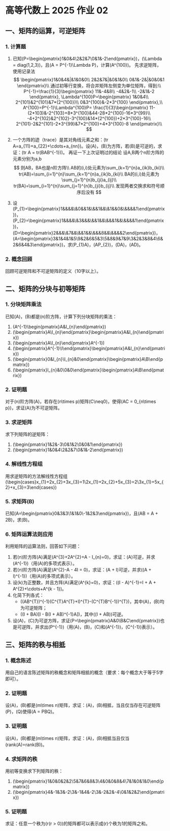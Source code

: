 # 高等代数上 2025 作业 02
## 一、矩阵的运算，可逆矩阵
### 1. 计算题
1. 已知\(P=\begin{pmatrix}1&0&4\\2&2&7\\0&1&-2\end{pmatrix}\)，\(\Lambda = diag(1,2,3)\)，且\(A = P^{-1}\Lambda P\)，计算\(A^{100}\)。
先求逆矩阵，使用记录法
$$
\begin{pmatrix}1&0&4&|&1&0&0\\
2&2&7&|&0&1&0\\
0&1&-2&|&0&0&1
\end{pmatrix}\\
通过初等行变换，将合并矩阵左侧变为单位矩阵，得到:\\
P^{-1}=\frac{1}{3}\begin{pmatrix}
11&-4&8\\
-4&2&-1\\
-2&1&-2
\end{pmatrix},
\Lambda^{100}P=\begin{pmatrix}
1&0&4\\
2^{101}&2^{101}&7*(2^{100})\\
0&3^{100}&-2*3^{100}
\end{pmatrix},\\
A^{100}=P^{-1}\Lambda^{100}P=
\frac{1}{3}\begin{pmatrix}
11-(2*103)&-2^{103}+8*3^{100}&44-28*2^{100}-16*3^{99}\\
-4+2^{102}&2^{102}-3^{100}&14*(2^{100})+2*3^{100}-16\\
2^{101}-2&2^{101}-2*3^{99}&7*2^{100}+4*3^{100}-8
\end{pmatrix}\\
$$

2. 一个方阵的迹（trace）是其对角线元素之和：\(tr A=a_{11}+a_{22}+\cdots+a_{nn}\)。设\(A\)，\(B\)为方阵，若\(B\)是可逆的，求证：\(tr A = tr(BAB^{-1})\)。
再证一下上次证明过的结论
设A,B两个n阶方阵的元素分别为a,b
$$
则AB，BA也是n阶方阵\\
AB的(i,i)处元素为\sum_{k=1}^{n}a_{ik}b_{ki}\\
tr(AB)=\sum_{i=1}^{n}\sum_{k=1}^{n}a_{ik}b_{ki}\\
BA的(i,i)处元素为\sum_{j=1}^{n}b_{ji}a_{ij}\\
tr(BA)=\sum_{i=1}^{n}\sum_{j=1}^{n}b_{ji}b_{ij}\\
发现两者交换求和符号顺序后没有
$$
3. 设\(P_{1}=\begin{pmatrix}1&&&&\\&0&&1&\\&&1&&\\&1&&0&\\&&&&1\end{pmatrix}\)，\(P_{2}=\begin{pmatrix}1&&&&\\&3&&&\\&&1&&\\&&&1&&\\&&&&1\end{pmatrix}\)，\(D=\begin{pmatrix}2&&&\\&7&&\\&&1&&\\&&&8&&\\&&&&2\end{pmatrix}\)，\(A=\begin{pmatrix}3&1&4&1&5\\9&2&6&5&3\\5&8&9&7&9\\3&2&3&8&4\\6&2&6&4&3\end{pmatrix}\)，求\(P_{1}A\)，\(AP_{2}\)，\(DA\)，\(AD\)。
### 2. 概念回顾
回顾可逆矩阵和不可逆矩阵的定义（10字以上）。


## 二、矩阵的分块与初等矩阵
### 1. 分块矩阵乘法
已知\(A\)，\(B\)都是\(n\)阶方阵，计算下列分块矩阵的乘法：
1. \(A^{-1}\begin{pmatrix}A&I_{n}\end{pmatrix}\)
2. \(\begin{pmatrix}A\\I_{n}\end{pmatrix}\begin{pmatrix}A&I_{n}\end{pmatrix}\)
3. \(\begin{pmatrix}A\\I_{n}\end{pmatrix}A^{-1}\)
4. \(\begin{pmatrix}A^{-1}\\I\end{pmatrix}\begin{pmatrix}A&I_{n}\end{pmatrix}\)
5. \(\begin{pmatrix}0&I_{n}\\I_{n}&0\end{pmatrix}\begin{pmatrix}A\\B\end{pmatrix}\)
6. \(\begin{pmatrix}I_{n}&0\\0&0\end{pmatrix}\begin{pmatrix}A\\B\end{pmatrix}\)

### 2. 证明题
对于\(n\)阶方阵\(A\)，若存在\(n\times p\)矩阵\(C\neq0\)，使得\(AC = 0_{n\times p}\)，求证\(A\)为不可逆矩阵。

### 3. 求逆矩阵
求下列矩阵的逆矩阵：
1. \(\begin{pmatrix}1&2&-3\\0&1&2\\0&0&1\end{pmatrix}\)
2. \(\begin{pmatrix}1&0&4\\2&2&7\\0&1&-2\end{pmatrix}\)

### 4. 解线性方程组
用求逆矩阵的方法解线性方程组\(\begin{cases}x_{1}+2x_{2}+3x_{3}=1\\2x_{1}+2x_{2}+5x_{3}=2\\3x_{1}+5x_{2}+x_{3}=3\end{cases}\)

### 5. 求矩阵\(B\)
已知\(A=\begin{pmatrix}0&3&3\\1&1&0\\-1&2&3\end{pmatrix}\)，且\(AB = A + 2B\)，求\(B\)。

### 6. 矩阵运算法则应用
利用矩阵的运算法则，回答如下问题：
1. 若\(n\)阶方阵\(A\)满足\(A^{3}+2A^{2}+A - I_{n}=0\)，求证：\(A\)可逆，并求\(A^{-1}\)（用\(A\)的多项式表示）。
2. 若\(n\)阶方阵\(A\)满足\(A^{2}-A - 4I = 0\)，求证：\(A + I\)可逆，并求\((A + I)^{-1}\)（用\(A\)的多项式表示）。
3. 设\(k\)为正整数，并且方阵\(A\)满足\(A^{k}=0\)，求证：\((I - A)^{-1}=I + A + A^{2}+\cdots+A^{k - 1}\)。
4. 化简下列各式：
    - \((AB^{T})^{-1}(C^{T}A^{T}+I)^{T}-(C^{T}B^{-1})^{T}\)，其中\(A\)，\(B\)均为可逆矩阵；
    - \((I + BA)[I - B(I + AB)^{-1}A]\)，其中\((I + AB)\)可逆。
5. 设\(A\)，\(C\)为可逆方阵，求证\(P=\begin{pmatrix}A&0\\B&C\end{pmatrix}\)也是可逆阵，并求出\(P^{-1}\)（用\(A\)，\(B\)，\(C\)和\(A^{-1}\)，\(C^{-1}\)表示）。


## 三、矩阵的秩与相抵
### 1. 概念陈述
用自己的语言陈述矩阵的秩概念和矩阵相抵的概念（要求：每个概念大于等于5字即可）。

### 2. 证明题
设\(A\)，\(B\)都是\(m\times n\)矩阵，求证：\(A\)，\(B\)相抵，当且仅当存在可逆矩阵\(P\)，\(Q\)使得\(A = PBQ\)。

### 3. 证明题
设\(A\)，\(B\)都是\(m\times n\)矩阵，求证：\(A\)，\(B\)相抵当且仅当\(rank(A)=rank(B)\)。

### 4. 求矩阵的秩
用初等变换求下列矩阵的秩：
1. \(\begin{pmatrix}1&0&0&2&2\\5&7&6&8&3\\4&0&0&8&4\\7&1&0&1&0\end{pmatrix}\)
2. \(\begin{pmatrix}4&-1&3&-2\\3&-1&4&-2\\3&-2&2&-4\\0&1&2&2\end{pmatrix}\)

### 5. 证明题
求证：任意一个秩为\(r(r > 0)\)的矩阵都可以表示成\(r\)个秩为1的矩阵之和。